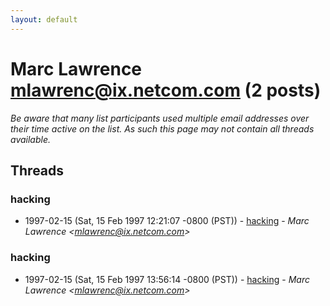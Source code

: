 ```yaml
---
layout: default
---
```


# Marc Lawrence <mlawrenc@ix.netcom.com> (2 posts)

_Be aware that many list participants used multiple email addresses over their time active on the list. As such this page may not contain all threads available._

## Threads

### hacking
+ 1997-02-15 (Sat, 15 Feb 1997 12:21:07 -0800 (PST)) - [hacking](/archive/1997/02/86364f617d3c9abdade534ee2703ffdab9813b83aa8cbd4c6f671bd8c5574dd2) - _Marc Lawrence \<mlawrenc@ix.netcom.com\>_

### hacking
+ 1997-02-15 (Sat, 15 Feb 1997 13:56:14 -0800 (PST)) - [hacking](/archive/1997/02/d9e7d023152afa1436a4b12d6f94bfa460365ca55d4482d36ee4806d1aa77482) - _Marc Lawrence \<mlawrenc@ix.netcom.com\>_

